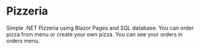 # Pizzeria
Simple .NET Pizzeria using Blazor Pages and SQL database. You can order pizza from menu or create your own pizza. You can see your orders in orders menu.

